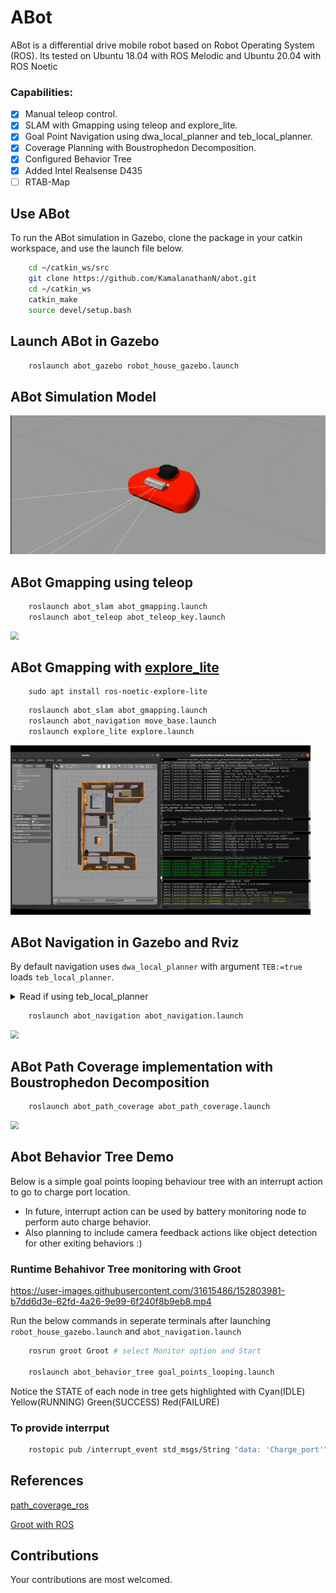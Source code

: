 # ABot

ABot is a differential drive mobile robot based on Robot Operating System (ROS). Its tested on Ubuntu 18.04 with ROS Melodic and Ubuntu 20.04 with ROS Noetic

### Capabilities:

- [x] Manual teleop control.
- [x] SLAM with Gmapping using teleop and explore_lite.
- [x] Goal Point Navigation using dwa_local_planner and teb_local_planner.
- [x] Coverage Planning with Boustrophedon Decomposition.
- [x] Configured Behavior Tree 
- [x] Added Intel Realsense D435
- [ ] RTAB-Map

## Use ABot

To run the ABot simulation in Gazebo, clone the package in your catkin workspace, and use the launch file below.

```bash
    cd ~/catkin_ws/src
    git clone https://github.com/KamalanathanN/abot.git
    cd ~/catkin_ws
    catkin_make
    source devel/setup.bash
```

## Launch ABot in Gazebo

```bash
    roslaunch abot_gazebo robot_house_gazebo.launch
```

## ABot Simulation Model 

<img src="data/abot_model_depth.gif" style="zoom:130%;" />

## ABot Gmapping using teleop

```bash
    roslaunch abot_slam abot_gmapping.launch
    roslaunch abot_teleop abot_teleop_key.launch
```
<img src="data/abot_gmapping_house_32x_speed_cropped.gif" style="zoom:80%;" />

## ABot Gmapping with [explore_lite](http://wiki.ros.org/explore_lite)

```
    sudo apt install ros-noetic-explore-lite
```

```bash 
    roslaunch abot_slam abot_gmapping.launch
    roslaunch abot_navigation move_base.launch
    roslaunch explore_lite explore.launch
```
<img src="data/abot_exp.gif" style="zoom:80%;" />

## ABot Navigation in Gazebo and Rviz
By default navigation uses ```dwa_local_planner``` with argument ```TEB:=true``` loads ```teb_local_planner```.
<details>
<summary>Read if using teb_local_planner</summary>
<br>
The default teb_local_planner pkg did not show goal reached success.
Due to this multi goal sequence was not possible.
Temporary fix is to remove the installed teb_local_planner and 
clone this modified repo : https://github.com/KamalanathanN/teb_local_planner inside the workspace.
</details>

```bash
    roslaunch abot_navigation abot_navigation.launch
```
<img src="data/abot_goal_nav.gif" style="zoom:80%;" />

## ABot Path Coverage implementation with Boustrophedon Decomposition

```bash
    roslaunch abot_path_coverage abot_path_coverage.launch
```
<img src="data/abot_path_coverage_8x_speed_cropped.gif" style="zoom:80%;" />

## Abot Behavior Tree Demo

Below is a simple goal points looping behaviour tree with an interrupt action to go to charge port location.

- In future, interrupt action can be used by battery monitoring node to perform auto charge behavior.
- Also planning to include camera feedback actions like object detection for other exiting behaviors :)

### Runtime Behahivor Tree monitoring with Groot

https://user-images.githubusercontent.com/31615486/152803981-b7dd6d3e-62fd-4a26-9e99-6f240f8b9eb8.mp4

Run the below commands in seperate terminals after launching ```robot_house_gazebo.launch``` and ```abot_navigation.launch``` 
```bash
    rosrun groot Groot # select Monitor option and Start

    roslaunch abot_behavior_tree goal_points_looping.launch
```
Notice the STATE of each node in tree gets highlighted with Cyan(IDLE) Yellow(RUNNING) Green(SUCCESS) Red(FAILURE)

### To provide interrput 

```bash
    rostopic pub /interrupt_event std_msgs/String "data: 'Charge_port'"
```

## References

[path_coverage_ros](https://gitlab.com/Humpelstilzchen/path_coverage_ros/)

[Groot with ROS](https://medium.com/teamarimac/groot-with-ros-a8f7855f8e35)

## Contributions

Your contributions are most welcomed.
